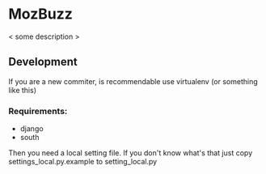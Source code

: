 # MozBuzz

< some description >

## Development

If you are a new commiter, is recommendable use virtualenv (or something like this)

### Requirements:

- django
- south

Then you need a local setting file.
If you don't know what's that just copy
	settings_local.py.example
to 
	setting_local.py
